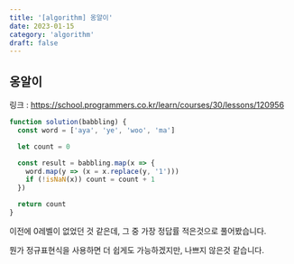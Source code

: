 ```yaml
---
title: '[algorithm] 옹알이'
date: 2023-01-15
category: 'algorithm'
draft: false
---
```


## 옹알이

링크 : https://school.programmers.co.kr/learn/courses/30/lessons/120956

```javascript
function solution(babbling) {
  const word = ['aya', 'ye', 'woo', 'ma']

  let count = 0

  const result = babbling.map(x => {
    word.map(y => (x = x.replace(y, '1')))
    if (!isNaN(x)) count = count + 1
  })

  return count
}
```

이전에 0레벨이 없었던 것 같은데, 그 중 가장 정답률 적은것으로 풀어봤습니다.

뭔가 정규표현식을 사용하면 더 쉽게도 가능하겠지만, 나쁘지 않은것 같습니다.
